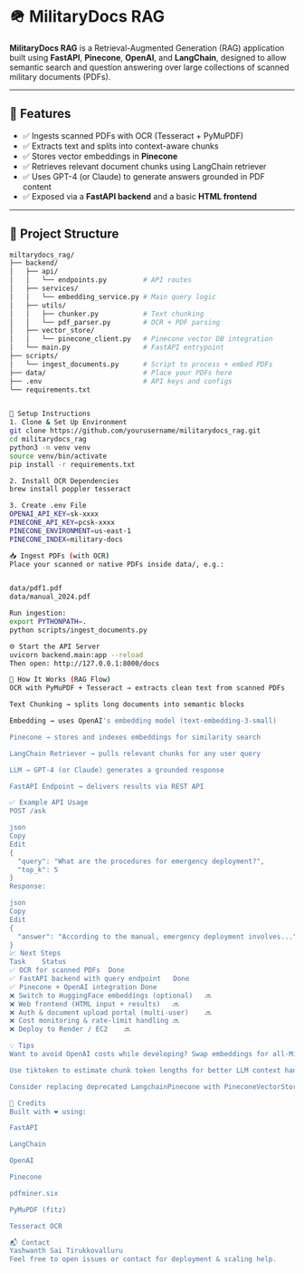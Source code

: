 # 🪖 MilitaryDocs RAG

**MilitaryDocs RAG** is a Retrieval-Augmented Generation (RAG) application built using **FastAPI**, **Pinecone**, **OpenAI**, and **LangChain**, designed to allow semantic search and question answering over large collections of scanned military documents (PDFs).

---

## 🚀 Features

- ✅ Ingests scanned PDFs with OCR (Tesseract + PyMuPDF)
- ✅ Extracts text and splits into context-aware chunks
- ✅ Stores vector embeddings in **Pinecone**
- ✅ Retrieves relevant document chunks using LangChain retriever
- ✅ Uses GPT-4 (or Claude) to generate answers grounded in PDF content
- ✅ Exposed via a **FastAPI backend** and a basic **HTML frontend**

---

## 📁 Project Structure

```bash
miltarydocs_rag/
├── backend/
│   ├── api/
│   │   └── endpoints.py         # API routes
│   ├── services/
│   │   └── embedding_service.py # Main query logic
│   ├── utils/
│   │   ├── chunker.py           # Text chunking
│   │   └── pdf_parser.py        # OCR + PDF parsing
│   ├── vector_store/
│   │   └── pinecone_client.py   # Pinecone vector DB integration
│   └── main.py                  # FastAPI entrypoint
├── scripts/
│   └── ingest_documents.py      # Script to process + embed PDFs
├── data/                        # Place your PDFs here
├── .env                         # API keys and configs
└── requirements.txt


🔧 Setup Instructions
1. Clone & Set Up Environment
git clone https://github.com/yourusername/militarydocs_rag.git
cd militarydocs_rag
python3 -m venv venv
source venv/bin/activate
pip install -r requirements.txt

2. Install OCR Dependencies
brew install poppler tesseract

3. Create .env File
OPENAI_API_KEY=sk-xxxx
PINECONE_API_KEY=pcsk-xxxx
PINECONE_ENVIRONMENT=us-east-1
PINECONE_INDEX=military-docs

📥 Ingest PDFs (with OCR)
Place your scanned or native PDFs inside data/, e.g.:


data/pdf1.pdf
data/manual_2024.pdf

Run ingestion:
export PYTHONPATH=.
python scripts/ingest_documents.py

🌐 Start the API Server
uvicorn backend.main:app --reload
Then open: http://127.0.0.1:8000/docs

🧠 How It Works (RAG Flow)
OCR with PyMuPDF + Tesseract → extracts clean text from scanned PDFs

Text Chunking → splits long documents into semantic blocks

Embedding → uses OpenAI's embedding model (text-embedding-3-small)

Pinecone → stores and indexes embeddings for similarity search

LangChain Retriever → pulls relevant chunks for any user query

LLM → GPT-4 (or Claude) generates a grounded response

FastAPI Endpoint → delivers results via REST API

✅ Example API Usage
POST /ask

json
Copy
Edit
{
  "query": "What are the procedures for emergency deployment?",
  "top_k": 5
}
Response:

json
Copy
Edit
{
  "answer": "According to the manual, emergency deployment involves..."
}
📈 Next Steps
Task	Status
✅ OCR for scanned PDFs	Done
✅ FastAPI backend with query endpoint	Done
✅ Pinecone + OpenAI integration	Done
❌ Switch to HuggingFace embeddings (optional)	🔜
❌ Web frontend (HTML input + results)	🔜
❌ Auth & document upload portal (multi-user)	🔜
❌ Cost monitoring & rate-limit handling	🔜
❌ Deploy to Render / EC2	🔜

💡 Tips
Want to avoid OpenAI costs while developing? Swap embeddings for all-MiniLM-L6-v2 from HuggingFace (I can help you do this).

Use tiktoken to estimate chunk token lengths for better LLM context handling.

Consider replacing deprecated LangchainPinecone with PineconeVectorStore.

🤝 Credits
Built with ❤️ using:

FastAPI

LangChain

OpenAI

Pinecone

pdfminer.six

PyMuPDF (fitz)

Tesseract OCR

📬 Contact
Yashwanth Sai Tirukkovalluru
Feel free to open issues or contact for deployment & scaling help.


